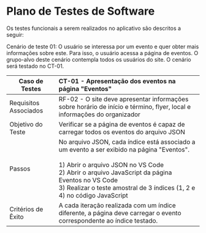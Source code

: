 # Plano de Testes de Software

Os testes funcionais a serem realizados no aplicativo são descritos a seguir:

Cenário de teste 01: O usuário se interessa por um evento e quer obter mais informações sobre este. Para isso, o usuário acessa a página de eventos. O grupo-alvo deste cenário contempla todos os usuários do site. O cenário será testado no CT-01.

|Caso de Testes|CT-01 - Apresentação dos eventos na página "Eventos"|
|-|:-|
|Requisitos Associados|RF-02 - O site deve apresentar informações sobre horário de início e término, flyer, local e informações do organizador|
|Objetivo do Teste|Verificar se a página de eventos é capaz de carregar todos os eventos do arquivo JSON|
|Passos|No arquivo JSON, cada índice está associado a um evento a ser exibido na página "Eventos".<br><br>1) Abrir o arquivo JSON no VS Code<br>2) Abrir o arquivo JavaScript da página Eventos no VS Code<br>3) Realizar o teste amostral de 3 índices (1, 2 e 4) no código JavaScript |
|Critérios de Êxito|A cada iteração realizada com um índice diferente, a página deve carregar o evento correspondente ao índice testado.|